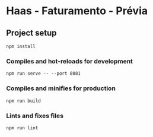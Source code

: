# Haas - Faturamento - Prévia

## Project setup

```
npm install
```

### Compiles and hot-reloads for development

```
npm run serve -- --port 8081
```

### Compiles and minifies for production

```
npm run build
```

### Lints and fixes files

```
npm run lint
```

